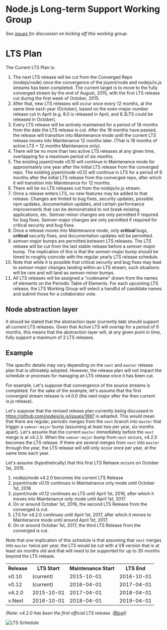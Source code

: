 # Node.js Long-term Support Working Group

_See [issues](https://github.com/nodejs/LTS/issues) for discussion on kicking off this working group._

# LTS Plan

The Current LTS Plan is:

1. The next LTS release will be cut from the Converged Repo (nodejs/node) once
   the convergence of the joyent/node and nodejs/io.js streams has been
   completed. The current target is to move to the fully converged stream by
   the end of August, 2015, with the first LTS release cut during the first
   week of October, 2015.
2. After that, new LTS releases will occur once every 12 months, at the same
   time each year (October), based on the even-major-number release cut in
   April (e.g. 8.0 is released in April, and 8.3LTS could be released in October).
3. Every LTS release will be actively maintained for a period of 18 months
   from the date the LTS release is cut. After the 18 months have passed, the
   release will transition into Maintenance mode until the current LTS
   release moves into Maintenance 12 months later. (That is 18 months of
   active LTS + 12 months Maintenance only).
4. There will be no more than two active LTS releases at any given time,
   overlapping for a maximum period of six months.
5. The existing joyent/node v0.10 will continue in Maintenance mode for
   approximately one year after the initial LTS release from the converged
   repo. The existing joyent/node v0.12 will continue in LTS for a period
   of 6 months after the initial LTS release from the converged repo,
   after which it will transition into Maintenance for 12 months.
6. There will be no LTS releases cut from the nodejs/io.js stream.
7. Once a release enters LTS, no new features may be added to that release.
   Changes are limited to bug fixes, security updates, possible npm updates,
   documentation updates, and certain performance improvements that can be
   demonstrated to not break existing applications, etc. Semver-minor changes
   are only permitted if required for bug fixes. Semver-major changes are only
   permitted if required for critical security and bug fixes.
8. Once a release moves into Maintenance mode, only ***critical*** bugs,
   ***critical*** security fixes, and documentation updates will be permitted.
9. *semver-major* bumps are permitted *between* LTS releases. The LTS release
   will be cut from the last stable release before a *semver-major* bump. The
   implication of this is that the *semver-major* bump should be timed to
   roughly coincide with the regular yearly LTS release schedule.
10. Note that while it is possible that critical security and bug fixes may
    lead to *semver-major* changes landing within an LTS stream, such
    situations will be rare and will land as *semver-minor* bumps.
11. All LTS releases will be assigned a "codename" drawn from the names of
    elements on the Periodic Table of Elements. For each upcoming LTS
    release, the LTS Working Group will select a handful of candidate names
    and submit those for a collaborator vote.

## Node abstraction layer

It should be stated that the abstraction layer (currently `NAN`) should
support all *current* LTS releases. Given that Active LTS will overlap
for a period of 6 months, this means that the abstraction layer will, at
any given point in time, fully support a maximum of 2 LTS releases.

## Example

The specific details may vary depending on the `next` and `master` release plan
that is ultimately adopted. However, the release plan will not impact the
schedule or proceses for managing an LTS release once it has been cut.

For example. Let's suppose that convergence of the source streams is completed.
For the sake of the example, let's assume that the first converged stream
release is v4.0.0 (the next major after the then current io.js release).

Let's suppose that the revised release plan currently being discussed in
https://github.com/nodejs/io.js/issues/1997 is adopted. This would mean
that there are regular, periodic merges from the `next` branch into `master`
that trigger a `semver-major` bump (assuming at least two per year, six months
apart). Let's assume that the current `master` immediately before the `next`
merge is at v4.2.0. When the `semver-major` bump from `next` occurs, v4.2.0
becomes the LTS release. If there are several merges from `next` into `master`
through the year, the LTS release will still only occur once per year, at the
same time each year.

Let's assume (hypothetically) that this first LTS Release occurs on
October 1st, 2015.

1. nodejs/node v4.2.0 becomes the current LTS Release
2. joyent/node v0.10 continues in Maintainance only mode until
   October 1st, 2016
3. joyent/node v0.12 continues as LTS until April 1st, 2016, after
   which it moves into Maintenance only mode until April 1st, 2017.
4. On or around October 1st, 2016, the second LTS Release from the
   converged is cut.
5. LTS for v4.2.0 continues until April 1st, 2017, after which it
   moves to Maintenance mode until around April 1st, 2017.
6. On or around October 1st, 2017, the third LTS Release from the
   converged is cut.

Note that one implication of this schedule is that assuming that `next` merges
into `master` twice per year, the LTS would be cut with a V8 version that is at
least six months old and that will need to be supported for up to 30 months
beyond the LTS release.

<table>
<tr>
  <th>Release</th>
  <th>LTS Start</th>
  <th>Maintenance Start</th>
  <th>LTS End</th>
</tr>
<tr>
  <td>v0.10</td>
  <td>(current)</td>
  <td>2015-10-01</td>
  <td>2016-10-01</td>
</tr>
<tr>
  <td>v0.12</td>
  <td>(current)</td>
  <td>2016-04-01</td>
  <td>2017-04-01</td>
</tr>
<tr>
  <td>v4.2.0</td>
  <td>2015-10-01</td>
  <td>2017-04-01</td>
  <td>2018-04-01</td>
</tr>
<tr>
  <td>v.Next</td>
  <td>2016-10-01</td>
  <td>2018-04-01</td>
  <td>2019-04-01</td>
</tr>
</table>

_(Note: v4.2.0 has been the first official LTS release. [(Blog)](https://nodejs.org/en/blog/release/v4.2.0/))_

<p><img src="schedule.png" alt="LTS Schedule"/></p>

